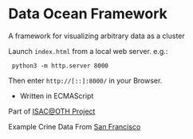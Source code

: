 # Data Ocean Framework

A framework for visualizing arbitrary data as a cluster

Launch `index.html` from a local web server.
e.g.:
```
 python3 -m http.server 8000 
```

Then enter  `http://[::]:8000/` in your Browser.


* Written in ECMAScript

Part of [ISAC@OTH Project](https://github.com/OTH-AW/isac-oth-aw)

Example Crine Data From [San Francisco](https://www.sanfranciscopolice.org/stay-safe/crime-data/crime-dashboard)

